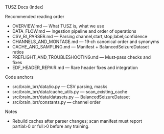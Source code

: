 TUSZ Docs (Index)

Recommended reading order
- OVERVIEW.md — What TUSZ is, what we use
- DATA_FLOW.md — Ingestion pipeline and order of operations
- CSV_BI_PARSER.md — Parsing channel,start,stop,label,confidence
- CHANNELS_AND_MONTAGE.md — 19‑ch canonical order and synonyms
- CACHE_AND_SAMPLING.md — Manifest + BalancedSeizureDataset ratios
- PREFLIGHT_AND_TROUBLESHOOTING.md — Must‑pass checks and fixes
- EDF_HEADER_REPAIR.md — Rare header fixes and integration

Code anchors
- src/brain_brr/data/io.py — CSV parsing, masks
- src/brain_brr/data/cache_utils.py — scan_existing_cache
- src/brain_brr/data/datasets.py — BalancedSeizureDataset
- src/brain_brr/constants.py — channel order

Notes
- Rebuild caches after parser changes; scan manifest must report partial>0 or full>0 before any training.
